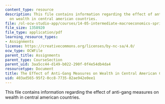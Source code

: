 ```yaml
---
content_type: resource
description: This file contains information regarding the effect of anti-gang measures
  on wealth in central american countries.
file: /ol-ocw-studio-app/courses/14-05-intermediate-macroeconomics-spring-2013/403ad56595f20cc8773582ae942e0ee1_MIT14_05S13_antigang.pdf
file_size: 1358920
file_type: application/pdf
learning_resource_types:
- Assignments
license: https://creativecommons.org/licenses/by-nc-sa/4.0/
ocw_type: OCWFile
parent_title: Assignments
parent_type: CourseSection
parent_uid: 3aa5cc44-d149-b022-290f-0f4e54db4da4
resourcetype: Document
title: The Effect of Anti-Gang Measures on Wealth in Central American Countries
uid: 403ad565-95f2-0cc8-7735-82ae942e0ee1
---
```

This file contains information regarding the effect of anti-gang measures on wealth in central american countries.